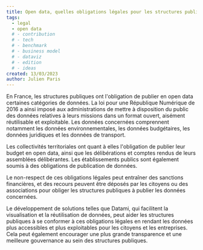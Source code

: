 ```yaml
---
title: Open data, quelles obligations légales pour les structures publiques en France ?
tags: 
  - legal
  - open data
  # - contribution
  # - tech
  # - benchmark
  # - business model
  # - dataviz
  # - edition
  # - ideas
created: 13/03/2023
author: Julien Paris
---
```


En France, les structures publiques ont l'obligation de publier en open data certaines catégories de données. La loi pour une République Numérique de 2016 a ainsi imposé aux administrations de mettre à disposition du public des données relatives à leurs missions dans un format ouvert, aisément réutilisable et exploitable. Les données concernées comprennent notamment les données environnementales, les données budgétaires, les données juridiques et les données de transport.

Les collectivités territoriales ont quant à elles l'obligation de publier leur budget en open data, ainsi que les délibérations et comptes rendus de leurs assemblées délibérantes. Les établissements publics sont également soumis à des obligations de publication de données.

Le non-respect de ces obligations légales peut entraîner des sanctions financières, et des recours peuvent être déposés par les citoyens ou des associations pour obliger les structures publiques à publier les données concernées.

Le développement de solutions telles que Datami, qui facilitent la visualisation et la réutilisation de données, peut aider les structures publiques à se conformer à ces obligations légales en rendant les données plus accessibles et plus exploitables pour les citoyens et les entreprises. Cela peut également encourager une plus grande transparence et une meilleure gouvernance au sein des structures publiques.